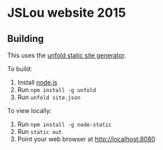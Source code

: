 # JSLou website 2015


Building
--------
This uses the [unfold static site generator](https://github.com/ericlathrop/unfold).

To build:
 1. Install [node.js](http://nodejs.org/)
 2. Run `npm install -g unfold`
 3. Run `unfold site.json`

To view locally:
 1. Run `npm install -g node-static`
 2. Run `static out`
 3. Point your web browser at [http://localhost:8080](http://localhost:8080)
